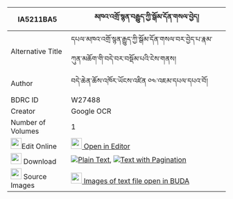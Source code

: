 |IA5211BA5|མཁའ་འགྲོ་སྙན་བརྒྱུད་ཀྱི་སྒོམ་དོན་གསལ་བྱེད། 
| --- | --- 
|Alternative Title |དཔལ་མཁའ་འགྲོ་སྙན་རྒྱུད་ཀྱི་སྒོམ་དོན་གསལ་བར་བྱེད་པ་རྣམ་ཀུན་མཆོག་གི་བདེ་བར་བསྡོམ་པའི་ངེས་གནས།
|Author| བདེ་ཆེན་ཆོས་འཁོར་ཡོངས་འཛིན ༠༤་འཇམ་དཔལ་དཔའ་བོ།
|BDRC ID | W27488
|Creator | Google OCR
|Number of Volumes| 1
|<img width="25" src="https://img.icons8.com/color/25/000000/edit-property.png">Edit Online| [<img width="25" src="https://avatars.githubusercontent.com/u/45091458?s=200&v=4"> Open in Editor](http://editor.openpecha.org/IA5211BA5)
|<img width="25" src="https://img.icons8.com/fluent/48/000000/download-2.png"/>  Download | [![](https://img.icons8.com/color/20/000000/txt.png)Plain Text](https://github.com/Openpecha/IA5211BA5/releases/download/v1/khandro_nyengyu_kyi_gom_don_sa_plain_IA5211BA5.zip), [![](https://img.icons8.com/color/20/000000/txt.png)Text with Pagination](https://github.com/Openpecha/IA5211BA5/releases/download/v1/khandro_nyengyu_kyi_gom_don_sa_pages_IA5211BA5.zip)
|<img width="25" src="https://img.icons8.com/plasticine/100/000000/pictures-folder.png"/>  Source Images | [<img width="25" src="https://library.bdrc.io/icons/BUDA-small.svg"> Images of text file open in BUDA](https://library.bdrc.io/show/bdr:W27488)